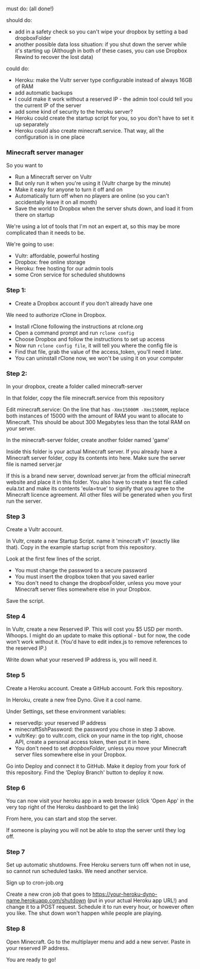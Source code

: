 

must do:
  (all done!)

should do:
* add in a safety check so you can't wipe your dropbox by setting a bad dropboxFolder
* another possible data loss situation: if you shut down the server while it's starting up
(Although in both of these cases, you can use Dropbox Rewind to recover the lost data)

could do:
* Heroku: make the Vultr server type configurable instead of always 16GB of RAM
* add automatic backups
* I could make it work without a reserved IP - the admin tool could tell you the current IP of the server
* add some kind of security to the heroku server?
* Heroku could create the startup script for you, so you don't have to set it up separately
* Heroku could also create minecraft.service. That way, all the configuration is in one place

### Minecraft server manager

So you want to

* Run a Minecraft server on Vultr
* But only run it when you're using it (Vultr charge by the minute)
* Make it easy for anyone to turn it off and on
* Automatically turn off when no players are online (so you can't accidentally leave it on all month)
* Save the world to Dropbox when the server shuts down, and load it from there on startup

We're using a lot of tools that I'm not an expert at, so this may be more complicated than it needs to be.

We're going to use:
* Vultr: affordable, powerful hosting
* Dropbox: free online storage
* Heroku: free hosting for our admin tools
* some Cron service for scheduled shutdowns

### Step 1:

* Create a Dropbox account if you don't already have one

We need to authorize rClone in Dropbox.

* Install rClone following the instructions at rclone.org
* Open a command prompt and run `rclone config`
* Choose Dropbox and follow the instructions to set up access
* Now run `rclone config file`, it will tell you where the config file is
* Find that file, grab the value of the access_token, you'll need it later.
* You can uninstall rClone now, we won't be using it on your computer

### Step 2:

In your dropbox, create a folder called minecraft-server

In that folder, copy the file minecraft.service from this repository

Edit minecraft.service: On the line that has `-Xmx15000M -Xms15000M`, replace both instances of 15000 with the amount of RAM you want to allocate to Minecraft. This should be about 300 Megabytes less than the total RAM on your server.

In the minecraft-server folder, create another folder named 'game'

Inside this folder is your actual Minecraft server. If you already have a Minecraft server folder, copy its contents into here. Make sure the server file is named server.jar

If this is a brand new server, download server.jar from the official minecraft website and place it in this folder. You also have to create a text file called eula.txt and make its contents 'eula=true' to signify that you agree to the Minecraft licence agreement. All other files will be generated when you first run the server.

### Step 3

Create a Vultr account.

In Vultr, create a new Startup Script. name it 'minecraft v1' (exactly like that). Copy in the example startup script from this repository.

Look at the first few lines of the script.

* You must change the password to a secure password
* You must insert the dropbox token that you saved earlier
* You don't need to change the dropboxFolder, unless you move your Minecraft server files somewhere else in your Dropbox.

Save the script.

### Step 4

In Vultr, create a new Reserved IP. This will cost you $5 USD per month. Whoops. I might do an update to make this optional - but for now, the code won't work without it. (You'd have to edit index.js to remove references to the reserved IP.)

Write down what your reserved IP address is, you will need it.

### Step 5

Create a Heroku account. Create a GitHub account. Fork this repository.

In Heroku, create a new free Dyno. Give it a cool name.

Under Settings, set these environment variables:

* reservedIp: your reserved IP address
* minecraftSshPassword: the password you chose in step 3 above.
* vultrKey: go to vultr.com, click on your name in the top right, choose API, create a personal access token, then put it in here.
* You don't need to set *dropboxFolder*, unless you move your Minecraft server files somewhere else in your Dropbox.

Go into Deploy and connect it to GitHub. Make it deploy from your fork of this repository. Find the 'Deploy Branch' button to deploy it now.

### Step 6

You can now visit your heroku app in a web browser (click 'Open App' in the very top right of the Heroku dashboard to get the link)

From here, you can start and stop the server.

If someone is playing you will not be able to stop the server until they log off.

### Step 7

Set up automatic shutdowns. Free Heroku servers turn off when not in use, so cannot run scheduled tasks. We need another service.

Sign up to cron-job.org

Create a new cron job that goes to https://your-heroku-dyno-name.herokuapp.com/shutdown (put in your actual Heroku app URL!) and change it to a POST request. Schedule it to run every hour, or however often you like. The shut down won't happen while people are playing.

### Step 8

Open Minecraft. Go to the multiplayer menu and add a new server. Paste in your reserved IP address.

You are ready to go!
